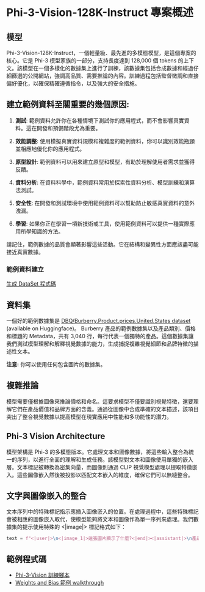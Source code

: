 ﻿# Phi-3-Vision-128K-Instruct 專案概述

## 模型

Phi-3-Vision-128K-Instruct，一個輕量級、最先進的多模態模型，是這個專案的核心。它是 Phi-3 模型家族的一部分，支持長度達到 128,000 個 tokens 的上下文。該模型在一個多樣化的數據集上進行了訓練，該數據集包括合成數據和經過仔細篩選的公開網站，強調高品質、需要推論的內容。訓練過程包括監督微調和直接偏好優化，以確保精確遵循指令，以及強大的安全措施。

## 建立範例資料至關重要的幾個原因:

1. **測試**: 範例資料允許你在各種情境下測試你的應用程式，而不會影響真實資料。這在開發和預備階段尤為重要。

2. **效能調整**: 使用模擬真實資料規模和複雜度的範例資料，你可以識別效能瓶頸並相應地優化你的應用程式。

3. **原型設計**: 範例資料可以用來建立原型和模型，有助於理解使用者需求並獲得反饋。

4. **資料分析**: 在資料科學中，範例資料常用於探索性資料分析、模型訓練和演算法測試。

5. **安全性**: 在開發和測試環境中使用範例資料可以幫助防止敏感真實資料的意外洩漏。

6. **學習**: 如果你正在學習一項新技術或工具，使用範例資料可以提供一種實際應用所學知識的方法。

請記住，範例數據的品質會顯著影響這些活動。它在結構和變異性方面應該盡可能接近真實數據。

### 範例資料建立

[生成 DataSet 程式碼](./CreatingSampleData.md)

## 資料集

一個好的範例數據集是 [DBQ/Burberry.Product.prices.United.States dataset](https://huggingface.co/datasets/DBQ/Burberry.Product.prices.United.States) (available on Huggingface)。
Burberry 產品的範例數據集以及產品類別、價格和標題的 Metadata，共有 3,040 行，每行代表一個獨特的產品。這個數據集讓我們測試模型理解和解釋視覺數據的能力，生成捕捉複雜視覺細節和品牌特徵的描述性文本。

**注意:** 你可以使用任何包含圖片的數據集。

## 複雜推論

模型需要僅根據圖像來推論價格和命名。這要求模型不僅要識別視覺特徵，還要理解它們在產品價值和品牌方面的含義。通過從圖像中合成準確的文本描述，該項目突出了整合視覺數據以提高模型在現實應用中性能和多功能性的潛力。

## Phi-3 Vision Architecture

模型架構是 Phi-3 的多模態版本。它處理文本和圖像數據，將這些輸入整合為統一的序列，以進行全面的理解和生成任務。該模型對文本和圖像使用單獨的嵌入層。文本標記被轉換為密集向量，而圖像則通過 CLIP 視覺模型處理以提取特徵嵌入。這些圖像嵌入然後被投影以匹配文本嵌入的維度，確保它們可以無縫整合。

## 文字與圖像嵌入的整合

文本序列中的特殊標記指示應插入圖像嵌入的位置。在處理過程中，這些特殊標記會被相應的圖像嵌入取代，使模型能夠將文本和圖像作為單一序列來處理。我們數據集的提示使用特殊的 <|image|> 標記格式如下：

```python
text = f"<|user|>\n<|image_1|>這張圖片顯示了什麼?<|end|><|assistant|>\n產品: {row['title']}, 類別: {row['category3_code']}, 全價: {row['full_price']}<|end|>"
```

## 範例程式碼

- [Phi-3-Vision 訓練腳本](../../code/04.Finetuning/Phi-3-vision-Trainingscript.py)
- [Weights and Bias 範例 walkthrough](https://wandb.ai/byyoung3/mlnews3/reports/How-to-fine-tune-Phi-3-vision-on-a-custom-dataset--Vmlldzo4MTEzMTg3)

